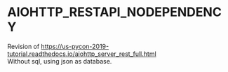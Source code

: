 # AIOHTTP_RESTAPI_NODEPENDENCY

Revision of https://us-pycon-2019-tutorial.readthedocs.io/aiohttp_server_rest_full.html  
Without sql, using json as database.
